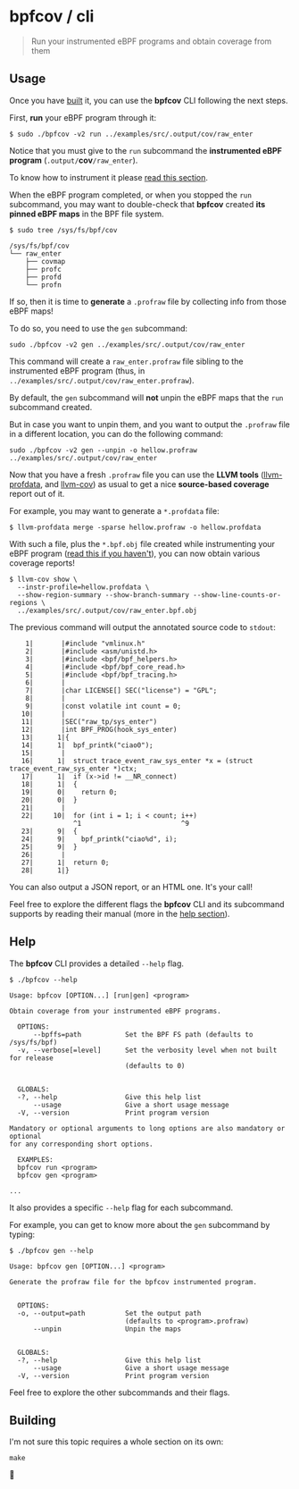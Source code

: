 # bpfcov / cli

> Run your instrumented eBPF programs and obtain coverage from them

## Usage

Once you have [built](#building) it, you can use the **bpfcov** CLI following the next steps.

First, **run** your eBPF program through it:

```shell
$ sudo ./bpfcov -v2 run ../examples/src/.output/cov/raw_enter
```

Notice that you must give to the `run` subcommand the **instrumented eBPF program** (`.output/`**cov**`/raw_enter`).

To know how to instrument it please [read this section](...).

When the eBPF program completed, or when you stopped the `run` subcommand, you may want to double-check
that **bpfcov** created **its pinned eBPF maps** in the BPF file system.

```shell
$ sudo tree /sys/fs/bpf/cov

/sys/fs/bpf/cov
└── raw_enter
    ├── covmap
    ├── profc
    ├── profd
    └── profn
```

If so, then it is time to **generate** a `.profraw` file by collecting info from those eBPF maps!

To do so, you need to use the `gen` subcommand:

```shell
sudo ./bpfcov -v2 gen ../examples/src/.output/cov/raw_enter
```

This command will create a `raw_enter.profraw` file sibling to the instrumented eBPF program (thus, in `../examples/src/.output/cov/raw_enter.profraw`).

By default, the `gen` subcommand will **not** unpin the eBPF maps that the `run` subcommand created.

But in case you want to unpin them, and you want to output the `.profraw` file in a different location, you can do the following command:

```shell
sudo ./bpfcov -v2 gen --unpin -o hellow.profraw ../examples/src/.output/cov/raw_enter
```

Now that you have a fresh `.profraw` file you can use the **LLVM tools** ([llvm-profdata](https://llvm.org/docs/CommandGuide/llvm-profdata.html), and [llvm-cov](https://llvm.org/docs/CommandGuide/llvm-cov.html)) as usual to get a nice **source-based coverage** report out of it.

For example, you may want to generate a `*.profdata` file:

```shell
$ llvm-profdata merge -sparse hellow.profraw -o hellow.profdata
```

With such a file, plus the `*.bpf.obj` file created while instrumenting your eBPF program ([read this if you haven't](...)), you can now obtain various coverage reports!

```shell
$ llvm-cov show \
  --instr-profile=hellow.profdata \
  --show-region-summary --show-branch-summary --show-line-counts-or-regions \
  ../examples/src/.output/cov/raw_enter.bpf.obj
```

The previous command will output the annotated source code to `stdout`:

```
    1|       |#include "vmlinux.h"
    2|       |#include <asm/unistd.h>
    3|       |#include <bpf/bpf_helpers.h>
    4|       |#include <bpf/bpf_core_read.h>
    5|       |#include <bpf/bpf_tracing.h>
    6|       |
    7|       |char LICENSE[] SEC("license") = "GPL";
    8|       |
    9|       |const volatile int count = 0;
   10|       |
   11|       |SEC("raw_tp/sys_enter")
   12|       |int BPF_PROG(hook_sys_enter)
   13|      1|{
   14|      1|  bpf_printk("ciao0");
   15|       |
   16|      1|  struct trace_event_raw_sys_enter *x = (struct trace_event_raw_sys_enter *)ctx;
   17|      1|  if (x->id != __NR_connect)
   18|      1|  {
   19|      0|    return 0;
   20|      0|  }
   21|       |
   22|     10|  for (int i = 1; i < count; i++)
                ^1                         ^9
   23|      9|  {
   24|      9|    bpf_printk("ciao%d", i);
   25|      9|  }
   26|       |
   27|      1|  return 0;
   28|      1|}
```

You can also output a JSON report, or an HTML one. It's your call!

Feel free to explore the different flags the **bpfcov** CLI and its subcommand supports by reading their manual (more in the [help section](#help)).

## Help

The **bpfcov** CLI provides a detailed `--help` flag.

```shell
$ ./bpfcov --help

Usage: bpfcov [OPTION...] [run|gen] <program>

Obtain coverage from your instrumented eBPF programs.

  OPTIONS:
      --bpffs=path           Set the BPF FS path (defaults to /sys/fs/bpf)
  -v, --verbose[=level]      Set the verbosity level when not built for release
                             (defaults to 0)


  GLOBALS:
  -?, --help                 Give this help list
      --usage                Give a short usage message
  -V, --version              Print program version

Mandatory or optional arguments to long options are also mandatory or optional
for any corresponding short options.

  EXAMPLES:
  bpfcov run <program>
  bpfcov gen <program>

...
```

It also provides a specific `--help` flag for each subcommand.

For example, you can get to know more about the `gen` subcommand by typing:

```shell
$ ./bpfcov gen --help

Usage: bpfcov gen [OPTION...] <program>

Generate the profraw file for the bpfcov instrumented program.


  OPTIONS:
  -o, --output=path          Set the output path
                             (defaults to <program>.profraw)
      --unpin                Unpin the maps


  GLOBALS:
  -?, --help                 Give this help list
      --usage                Give a short usage message
  -V, --version              Print program version
```

Feel free to explore the other subcommands and their flags.

## Building

I'm not sure this topic requires a whole section on its own:

```shell
make
```

🎈
